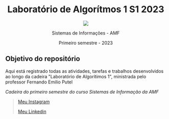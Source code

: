 # <h1 align="center"> **Laboratório de Algorítmos 1 S1 2023** </h1>
<p align="center">
  <img src="https://s3.dualstack.us-east-2.amazonaws.com/pythondotorg-assets/media/community/logos/python-logo-only.png">
</p>


<p align="center">
  Sistemas de Informações - AMF
</p>
<p align="center">
  Primeiro semestre - 2023
</p>

## **Objetivo do repositório** ##

Aqui está registrado todas as atividades, tarefas e trabalhos desenvolvidos ao longo da cadeira "Laboratório de Algorítimos 1", ministrada pelo professor Fernando Emilio Putel

*Cadeira do primeiro semestre do curso Sistemas de Informação da AMF*

> [Meu Instagram](https://www.instagram.com/yuri.garciia)
>
> 
> [Meu Linkedin](https://www.linkedin.com/in/ogarciia/)
